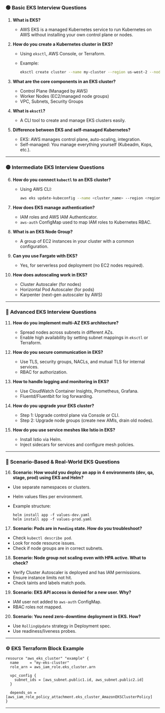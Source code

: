 ### 🟢 **Basic EKS Interview Questions**

1. **What is EKS?**

   * AWS EKS is a managed Kubernetes service to run Kubernetes on AWS without installing your own control plane or nodes.

2. **How do you create a Kubernetes cluster in EKS?**

   * Using `eksctl`, AWS Console, or Terraform.
   * Example:

     ```bash
     eksctl create cluster --name my-cluster --region us-west-2 --nodes 3
     ```

3. **What are the core components in an EKS cluster?**

   * Control Plane (Managed by AWS)
   * Worker Nodes (EC2/managed node groups)
   * VPC, Subnets, Security Groups

4. **What is `eksctl`?**

   * A CLI tool to create and manage EKS clusters easily.

5. **Difference between EKS and self-managed Kubernetes?**

   * EKS: AWS manages control plane, auto-scaling, integration.
   * Self-managed: You manage everything yourself (Kubeadm, Kops, etc.).

---

### 🟡 **Intermediate EKS Interview Questions**

6. **How do you connect `kubectl` to an EKS cluster?**

   * Using AWS CLI:

     ```bash
     aws eks update-kubeconfig --name <cluster_name> --region <region>
     ```

7. **How does EKS manage authentication?**

   * IAM roles and AWS IAM Authenticator.
   * `aws-auth` ConfigMap used to map IAM roles to Kubernetes RBAC.

8. **What is an EKS Node Group?**

   * A group of EC2 instances in your cluster with a common configuration.

9. **Can you use Fargate with EKS?**

   * Yes, for serverless pod deployment (no EC2 nodes required).

10. **How does autoscaling work in EKS?**

    * Cluster Autoscaler (for nodes)
    * Horizontal Pod Autoscaler (for pods)
    * Karpenter (next-gen autoscaler by AWS)

---

### 🔴 **Advanced EKS Interview Questions**

11. **How do you implement multi-AZ EKS architecture?**

    * Spread nodes across subnets in different AZs.
    * Enable high availability by setting subnet mappings in `eksctl` or Terraform.

12. **How do you secure communication in EKS?**

    * Use TLS, security groups, NACLs, and mutual TLS for internal services.
    * RBAC for authorization.

13. **How to handle logging and monitoring in EKS?**

    * Use CloudWatch Container Insights, Prometheus, Grafana.
    * Fluentd/Fluentbit for log forwarding.

14. **How do you upgrade your EKS cluster?**

    * Step 1: Upgrade control plane via Console or CLI.
    * Step 2: Upgrade node groups (create new AMIs, drain old nodes).

15. **How do you use service meshes like Istio in EKS?**

    * Install Istio via Helm.
    * Inject sidecars for services and configure mesh policies.

---

### 💼 **Scenario-Based & Real-World EKS Questions**

16. **Scenario: How would you deploy an app in 4 environments (dev, qa, stage, prod) using EKS and Helm?**

* Use separate namespaces or clusters.
* Helm values files per environment.
* Example structure:

  ```
  helm install app -f values-dev.yaml
  helm install app -f values-prod.yaml
  ```

17. **Scenario: Pods are in `Pending` state. How do you troubleshoot?**

* Check `kubectl describe pod`.
* Look for node resource issues.
* Check if node groups are in correct subnets.

18. **Scenario: Node group not scaling even with HPA active. What to check?**

* Verify Cluster Autoscaler is deployed and has IAM permissions.
* Ensure instance limits not hit.
* Check taints and labels match pods.

19. **Scenario: EKS API access is denied for a new user. Why?**

* IAM user not added to `aws-auth` ConfigMap.
* RBAC roles not mapped.

20. **Scenario: You need zero-downtime deployment in EKS. How?**

* Use `RollingUpdate` strategy in Deployment spec.
* Use readiness/liveness probes.

---

### ⚙️ **EKS Terraform Block Example**

```hcl
resource "aws_eks_cluster" "example" {
  name     = "my-eks-cluster"
  role_arn = aws_iam_role.eks_cluster.arn

  vpc_config {
    subnet_ids = [aws_subnet.public1.id, aws_subnet.public2.id]
  }

  depends_on = [aws_iam_role_policy_attachment.eks_cluster_AmazonEKSClusterPolicy]
}
```

---
